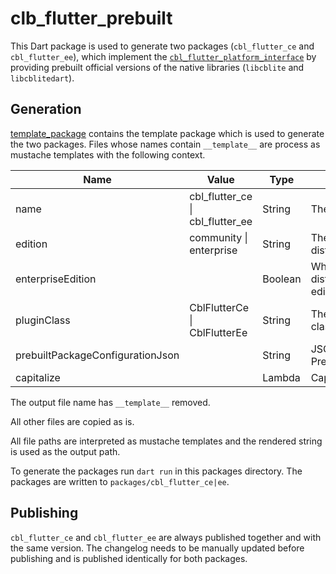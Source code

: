 # clb_flutter_prebuilt

This Dart package is used to generate two packages (`cbl_flutter_ce` and
`cbl_flutter_ee`), which implement the
[`cbl_flutter_platform_interface`](../cbl_flutter_platform_interface) by
providing prebuilt official versions of the native libraries (`libcblite` and
`libcblitedart`).

## Generation

[template_package](./template_package) contains the template package which is
used to generate the two packages. Files whose names contain `__template__` are
process as mustache templates with the following context.

| Name                             | Value                            | Type    | Description                                                   |
| -------------------------------- | -------------------------------- | ------- | ------------------------------------------------------------- |
| name                             | cbl_flutter_ce \| cbl_flutter_ee | String  | The name of the package.                                      |
| edition                          | community \| enterprise          | String  | The Couchbase Lite edition distributed by the package.        |
| enterpriseEdition                |                                  | Boolean | Whether this package is distributing the enterprise edition.  |
| pluginClass                      | CblFlutterCe \| CblFlutterEe     | String  | The name of the plugin classes.                               |
| prebuiltPackageConfigurationJson |                                  | String  | JSON encoded PrebuiltPackageConfiguration                     |
| capitalize                       |                                  | Lambda  | Capitalizes content of the tag.                               |

The output file name has `__template__` removed.

All other files are copied as is.

All file paths are interpreted as mustache templates and the rendered string is
used as the output path.

To generate the packages run `dart run` in this packages directory. The packages
are written to `packages/cbl_flutter_ce|ee`.

## Publishing

`cbl_flutter_ce` and `cbl_flutter_ee` are always published together and with the
same version. The changelog needs to be manually updated before publishing and
is published identically for both packages.

